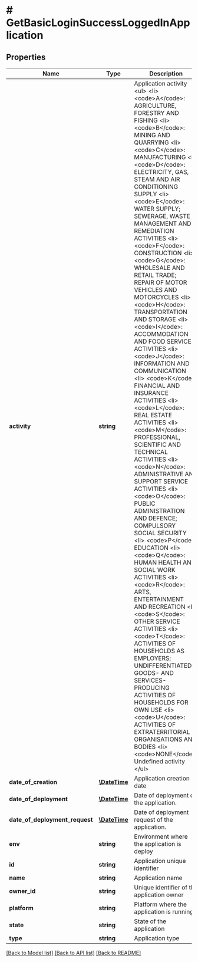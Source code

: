 # # GetBasicLoginSuccessLoggedInApplication

## Properties

Name | Type | Description | Notes
------------ | ------------- | ------------- | -------------
**activity** | **string** | Application activity &lt;ul&gt;  &lt;li&gt; &lt;code&gt;A&lt;/code&gt;: AGRICULTURE, FORESTRY AND FISHING  &lt;li&gt; &lt;code&gt;B&lt;/code&gt;: MINING AND QUARRYING  &lt;li&gt; &lt;code&gt;C&lt;/code&gt;: MANUFACTURING  &lt;li&gt; &lt;code&gt;D&lt;/code&gt;: ELECTRICITY, GAS, STEAM AND AIR CONDITIONING SUPPLY  &lt;li&gt; &lt;code&gt;E&lt;/code&gt;: WATER SUPPLY; SEWERAGE, WASTE MANAGEMENT AND REMEDIATION ACTIVITIES  &lt;li&gt; &lt;code&gt;F&lt;/code&gt;: CONSTRUCTION  &lt;li&gt; &lt;code&gt;G&lt;/code&gt;: WHOLESALE AND RETAIL TRADE; REPAIR OF MOTOR VEHICLES AND MOTORCYCLES  &lt;li&gt; &lt;code&gt;H&lt;/code&gt;: TRANSPORTATION AND STORAGE  &lt;li&gt; &lt;code&gt;I&lt;/code&gt;: ACCOMMODATION AND FOOD SERVICE ACTIVITIES  &lt;li&gt; &lt;code&gt;J&lt;/code&gt;: INFORMATION AND COMMUNICATION  &lt;li&gt; &lt;code&gt;K&lt;/code&gt;: FINANCIAL AND INSURANCE ACTIVITIES  &lt;li&gt; &lt;code&gt;L&lt;/code&gt;: REAL ESTATE ACTIVITIES  &lt;li&gt; &lt;code&gt;M&lt;/code&gt;: PROFESSIONAL, SCIENTIFIC AND TECHNICAL ACTIVITIES  &lt;li&gt; &lt;code&gt;N&lt;/code&gt;: ADMINISTRATIVE AND SUPPORT SERVICE ACTIVITIES  &lt;li&gt; &lt;code&gt;O&lt;/code&gt;: PUBLIC ADMINISTRATION AND DEFENCE; COMPULSORY SOCIAL SECURITY  &lt;li&gt; &lt;code&gt;P&lt;/code&gt;: EDUCATION  &lt;li&gt; &lt;code&gt;Q&lt;/code&gt;: HUMAN HEALTH AND SOCIAL WORK ACTIVITIES  &lt;li&gt; &lt;code&gt;R&lt;/code&gt;: ARTS, ENTERTAINMENT AND RECREATION  &lt;li&gt; &lt;code&gt;S&lt;/code&gt;: OTHER SERVICE ACTIVITIES  &lt;li&gt; &lt;code&gt;T&lt;/code&gt;: ACTIVITIES OF HOUSEHOLDS AS EMPLOYERS; UNDIFFERENTIATED GOODS- AND SERVICES-PRODUCING ACTIVITIES OF HOUSEHOLDS FOR OWN USE  &lt;li&gt; &lt;code&gt;U&lt;/code&gt;: ACTIVITIES OF EXTRATERRITORIAL ORGANISATIONS AND BODIES  &lt;li&gt; &lt;code&gt;NONE&lt;/code&gt;: Undefined activity &lt;/ul&gt; | [optional] 
**date_of_creation** | [**\DateTime**](\DateTime.md) | Application creation date | 
**date_of_deployment** | [**\DateTime**](\DateTime.md) | Date of deployment of the application. | 
**date_of_deployment_request** | [**\DateTime**](\DateTime.md) | Date of deployment request of the application. | 
**env** | **string** | Environment where the application is deploy | 
**id** | **string** | Application unique identifier | 
**name** | **string** | Application name | 
**owner_id** | **string** | Unique identifier of the application owner | 
**platform** | **string** | Platform where the application is running | 
**state** | **string** | State of the application | 
**type** | **string** | Application type | 

[[Back to Model list]](../../README.md#documentation-for-models) [[Back to API list]](../../README.md#documentation-for-api-endpoints) [[Back to README]](../../README.md)


